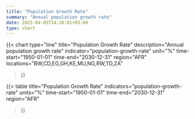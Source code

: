 ```yaml
---
title: "Population Growth Rate"
summary: "Annual population growth rate"
date: 2025-04-05T14:20:01+03:00
type: chart
---
```


{{< chart
    type="line"
    title="Population Growth Rate"
    description="Annual population growth rate"
    indicator="population-growth-rate"
    unit="%"
    time-start="1950-01-01"
    time-end="2030-12-31"
    region="AFR"
    locations="BW,CD,EG,GH,KE,MU,NG,RW,TD,ZA"
>}}

{{< table
    title="Population Growth Rate"
    indicators="population-growth-rate"
    units="%"
    time-start="1950-01-01"
    time-end="2030-12-31"
    region="AFR"
>}}
